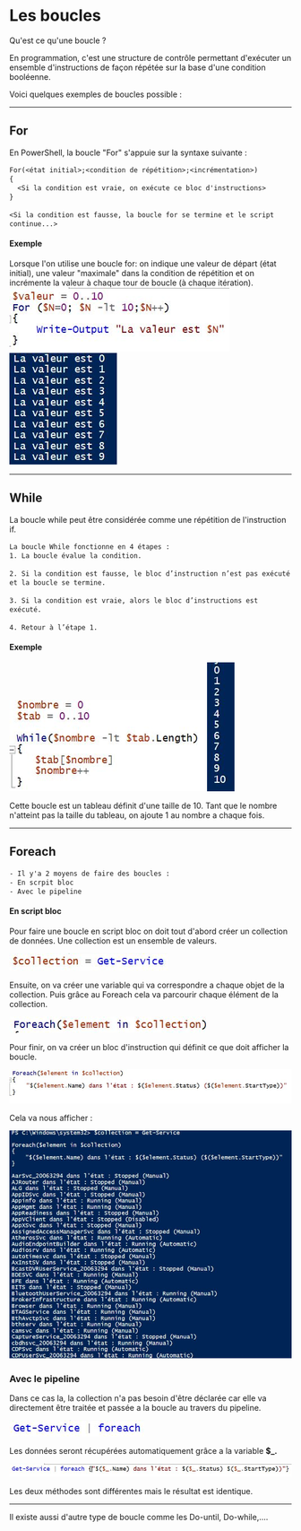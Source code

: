 # Les boucles

Qu'est ce qu'une boucle ?

En programmation, c'est une structure de contrôle permettant d'exécuter un ensemble d'instructions de façon répétée sur la base d'une condition booléenne. 

Voici quelques exemples de boucles possible : 
***
## For

En PowerShell, la boucle "For" s'appuie sur la syntaxe suivante :

    For(<état initial>;<condition de répétition>;<incrémentation>)
    {
      <Si la condition est vraie, on exécute ce bloc d'instructions>
    }

    <Si la condition est fausse, la boucle for se termine et le script continue...>

#### Exemple  
Lorsque l'on utilise une boucle for: on indique une valeur de départ (état initial), une valeur "maximale" dans la condition de répétition et on incrémente la valeur à chaque tour de boucle (à chaque itération).
![](ressources/for.jpg) 
![](ressources/for2.jpg)


***
## While
La boucle while peut être considérée comme une répétition de l'instruction if.

    La boucle While fonctionne en 4 étapes : 
    1. La boucle évalue la condition.

    2. Si la condition est fausse, le bloc d’instruction n’est pas exécuté et la boucle se termine. 

    3. Si la condition est vraie, alors le bloc d’instructions est exécuté.

    4. Retour à l’étape 1.
#### Exemple 
![](ressources/while.jpg)
![](ressources/while2.jpg)


Cette boucle est un tableau définit d'une taille de 10. Tant que le nombre n'atteint pas la taille du tableau, on ajoute 1 au nombre a chaque fois.



***
## Foreach

    - Il y'a 2 moyens de faire des boucles : 
    - En scrpit bloc
    - Avec le pipeline 

#### En script bloc 

Pour faire une boucle en script bloc on doit tout d'abord créer un collection de données. Une collection est un ensemble de valeurs. 

![](ressources/boucles.jpg)

Ensuite, on va créer une variable qui va correspondre a chaque objet de la collection. Puis grâce au Foreach cela va parcourir chaque élément de la collection. 

![](ressources/boucles2.jpg)

Pour finir, on va créer un bloc d'instruction qui définit ce que doit afficher la boucle. 

![](ressources/boucles3.jpg)

Cela va nous afficher : 

![](ressources/bouclesfin.jpg)


### Avec le pipeline 

Dans ce cas la, la collection n'a pas besoin d'être déclarée car elle va directement être traitée et passée a la boucle au travers du pipeline. 

![](ressources/pipeline.jpg)

Les données seront récupérées automatiquement grâce a la variable **$_.** 

![](ressources/pipeline2.jpg)

Les deux méthodes sont différentes mais le résultat est identique. 

*** 

Il existe aussi d'autre type de boucle comme les Do-until, Do-while,.... 